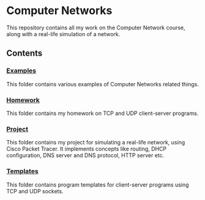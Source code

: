 # Computer Networks

This repository contains all my work on the Computer Network course, along with a real-life simulation of a network.

## Contents

### [Examples]()

This folder contains various examples of Computer Networks related things.

### [Homework]()

This folder contains my homework on TCP and UDP client-server programs.

### [Project]()

This folder contains my project for simulating a real-life network, using Cisco Packet Tracer.
It implements concepts like routing, DHCP configuration, DNS server and DNS protocol, HTTP server etc.

### [Templates]()

This folder contains program templates for client-server programs using TCP and UDP sockets.
